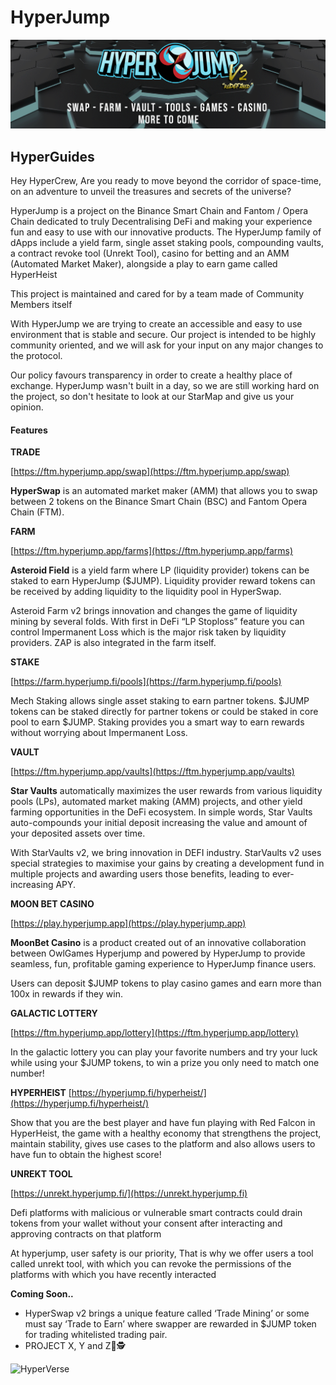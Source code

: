 # HyperJump

![HyperVerse - Everything you need in one place!](<.gitbook/assets/image (3) (1).png>)

## HyperGuides

Hey HyperCrew, Are you ready to move beyond the corridor of space-time, on an adventure to unveil the treasures and secrets of the universe?

HyperJump is a project on the Binance Smart Chain and Fantom / Opera Chain dedicated to truly Decentralising DeFi and making your experience fun and easy to use with our innovative products. The HyperJump family of dApps include a yield farm, single asset staking pools, compounding vaults, a contract revoke tool (Unrekt Tool), casino for betting and an AMM (Automated Market Maker), alongside a play to earn game called HyperHeist

This project is maintained and cared for by a team made of Community Members itself

With HyperJump we are trying to create an accessible and easy to use environment that is stable and secure. Our project is intended to be highly community oriented, and we will ask for your input on any major changes to the protocol.

Our policy favours transparency in order to create a healthy place of exchange. HyperJump wasn't built in a day, so we are still working hard on the project, so don't hesitate to look at our StarMap and give us your opinion.

#### **Features**

**TRADE**

[https://ftm.hyperjump.app/swap](https://ftm.hyperjump.app/swap)

**HyperSwap** is an automated market maker (AMM) that allows you to swap between 2 tokens on the Binance Smart Chain (BSC) and Fantom Opera Chain (FTM).

**FARM**

[https://ftm.hyperjump.app/farms](https://ftm.hyperjump.app/farms)

**Asteroid Field** is a yield farm where LP (liquidity provider) tokens can be staked to earn HyperJump ($JUMP). Liquidity provider reward tokens can be received by adding liquidity to the liquidity pool in HyperSwap.

Asteroid Farm v2 brings innovation and changes the game of liquidity mining by several folds. With first in DeFi “LP Stoploss” feature you can control Impermanent Loss which is the major risk taken by liquidity providers. ZAP is also integrated in the farm itself.

**STAKE**

[https://farm.hyperjump.fi/pools](https://farm.hyperjump.fi/pools)

Mech Staking allows single asset staking to earn partner tokens. $JUMP tokens can be staked directly for partner tokens or could be staked in core pool to earn $JUMP. Staking provides you a smart way to earn rewards without worrying about Impermanent Loss.

**VAULT**

[https://ftm.hyperjump.app/vaults](https://ftm.hyperjump.app/vaults)

**Star Vaults** automatically maximizes the user rewards from various liquidity pools (LPs), automated market making (AMM) projects, and other yield farming opportunities in the DeFi ecosystem. In simple words, Star Vaults auto-compounds your initial deposit increasing the value and amount of your deposited assets over time.

With StarVaults v2, we bring innovation in DEFI industry. StarVaults v2 uses special strategies to maximise your gains by creating a development fund in multiple projects and awarding users those benefits, leading to ever-increasing APY.

**MOON BET CASINO**

[https://play.hyperjump.app](https://play.hyperjump.app)

**MoonBet Casino** is a product created out of an innovative collaboration between OwlGames Hyperjump and powered by HyperJump to provide seamless, fun, profitable gaming experience to HyperJump finance users.

Users can deposit $JUMP tokens to play casino games and earn more than 100x in rewards if they win.

**GALACTIC LOTTERY**

[https://ftm.hyperjump.app/lottery](https://ftm.hyperjump.app/lottery)

In the galactic lottery you can play your favorite numbers and try your luck while using your $JUMP tokens, to win a prize you only need to match one number!

**HYPERHEIST**
[https://hyperjump.fi/hyperheist/](https://hyperjump.fi/hyperheist/)

Show that you are the best player and have fun playing with Red Falcon in HyperHeist, the game with a healthy economy that strengthens the project, maintain stability, gives use cases to the platform and also allows users to have fun to obtain the highest score!

**UNREKT TOOL**

[https://unrekt.hyperjump.fi/](https://unrekt.hyperjump.fi)

Defi platforms with malicious or vulnerable smart contracts could drain tokens from your wallet without your consent after interacting and approving contracts on that platform

At hyperjump, user safety is our priority, That is why we offer users a tool called unrekt tool, with which you can revoke the permissions of the platforms with which you have recently interacted

**Coming Soon..**

* HyperSwap v2 brings a unique feature called ‘Trade Mining’ or some must say ‘Trade to Earn’ where swapper are rewarded in $JUMP token for trading whitelisted trading pair.
* PROJECT X, Y and Z👀​🕵

![HyperVerse](https://hyperjumpdocs.gitbook.io/\~/files/v0/b/gitbook-x-prod.appspot.com/o/spaces%2FRxBkOimhHcavgWODfxRS%2Fuploads%2FXgRD3jdbygnyHPqzuFnk%2Fwelcome\(%202sgl\).gif?alt=media\&token=2a53a8b1-e477-440b-a16d-aa3e1f85f586)
